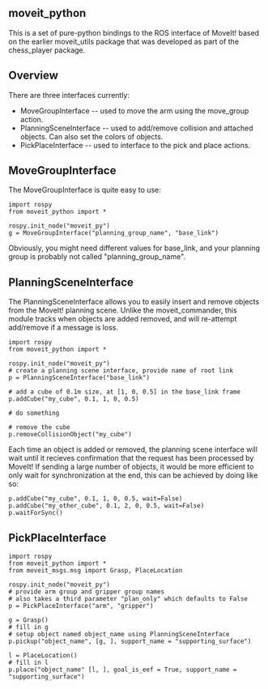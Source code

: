 ## moveit_python

This is a set of pure-python bindings to the ROS interface of MoveIt! based on the
earlier moveit_utils package that was developed as part of the chess_player package.

## Overview

There are three interfaces currently:

 * MoveGroupInterface -- used to move the arm using the move_group action.
 * PlanningSceneInterface -- used to add/remove collision and attached objects.
   Can also set the colors of objects.
 * PickPlaceInterface -- used to interface to the pick and place actions.

## MoveGroupInterface

The MoveGroupInterface is quite easy to use:

    import rospy
    from moveit_python import *

    rospy.init_node("moveit_py")
    g = MoveGroupInterface("planning_group_name", "base_link")

Obviously, you might need different values for base_link, and your planning group
is probably not called "planning_group_name".

## PlanningSceneInterface

The PlanningSceneInterface allows you to easily insert and remove objects from
the MoveIt! planning scene. Unlike the moveit_commander, this module tracks when
objects are added removed, and will re-attempt add/remove if a message is loss.

    import rospy
    from moveit_python import *

    rospy.init_node("moveit_py")
    # create a planning scene interface, provide name of root link
    p = PlanningSceneInterface("base_link")

    # add a cube of 0.1m size, at [1, 0, 0.5] in the base_link frame
    p.addCube("my_cube", 0.1, 1, 0, 0.5)

    # do something

    # remove the cube
    p.removeCollisionObject("my_cube")

Each time an object is added or removed, the planning scene interface will
wait until it recieves confirmation that the request has been processed by MoveIt!
If sending a large number of objects, it would be more efficient to only wait
for synchronization at the end, this can be achieved by doing like so:

    p.addCube("my_cube", 0.1, 1, 0, 0.5, wait=False)
    p.addCube("my_other_cube", 0.1, 2, 0, 0.5, wait=False)
    p.waitForSync()

## PickPlaceInterface

    import rospy
    from moveit_python import *
    from moveit_msgs.msg import Grasp, PlaceLocation

    rospy.init_node("moveit_py")
    # provide arm group and gripper group names
    # also takes a third parameter "plan_only" which defaults to False
    p = PickPlaceInterface("arm", "gripper")

    g = Grasp()
    # fill in g
    # setup object named object_name using PlanningSceneInterface
    p.pickup("object_name", [g, ], support_name = "supporting_surface")

    l = PlaceLocation()
    # fill in l
    p.place("object_name" [l, ], goal_is_eef = True, support_name = "supporting_surface")
